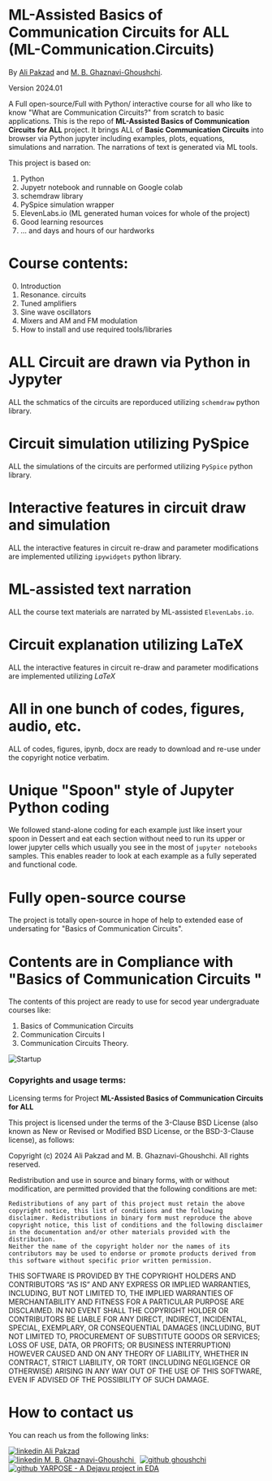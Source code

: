 # ML-Assisted Basics of Communication Circuits for ALL (ML-Communication.Circuits)
By [Ali Pakzad](https://www.linkedin.com/in/ali-pakzad-075a36227/) and [M. B. Ghaznavi-Ghoushchi](https://www.linkedin.com/in/ghaznavi-ghoushchi/).

Version 2024.01

A Full open-source/Full with Python/ interactive course for all who like to know "What are Communication Circuits?" from scratch to basic applications.
This is the repo of **ML-Assisted Basics of Communication Circuits for ALL**  project. It brings ALL of **Basic Communication Circuits** into browser via Python jupyter including examples, plots, equations, simulations and narration. The narrations of text is generated via ML tools.


This project is based on:

1. Python
2. Jupyetr notebook and runnable on Google colab
3. schemdraw library
4. PySpice simulation wrapper
5. ElevenLabs.io (ML generated human voices for whole of the project)
6. Good learning resources
7. ... and days and hours of our hardworks 



# Course contents:

0. Introduction
1. Resonance. circuits 
2. Tuned amplifiers
3. Sine wave oscillators
4. Mixers and AM and FM modulation
5. How to install and use required tools/libraries


# ALL Circuit are drawn via Python in Jypyter
ALL the schmatics of the circuits are reporduced utilizing ```schemdraw``` python library.

# Circuit simulation utilizing PySpice
ALL the simulations of the circuits are performed utilizing ```PySpice``` python library.

# Interactive features in circuit draw and simulation
ALL the interactive features in circuit re-draw and parameter modifications are implemented utilizing ```ipywidgets``` python library.

# ML-assisted text narration
ALL the course text materials are narrated by ML-assisted  ```ElevenLabs.io```.

# Circuit explanation utilizing LaTeX
ALL the interactive features in circuit re-draw and parameter modifications are implemented utilizing $LaTeX$ 

# All in one bunch of codes, figures, audio, etc.
ALL of codes, figures, ipynb, docx are ready to download and re-use under the copyright notice verbatim. 

# Unique "Spoon" style of Jupyter Python coding 
We followed stand-alone coding for each example just like insert your spoon in Dessert and eat each section without need to run its upper or lower jupyter cells which usually you see in the most of ```jupyter notebooks``` samples. This enables reader to look at each example as a fully seperated and functional code.

# Fully open-source course
The project is totally open-source in hope of help to extended ease of undersating for "Basics of Communication Circuits".

# Contents are in Compliance with "Basics of Communication Circuits "
The contents of this project are ready to use for secod year undergraduate courses like:
 1. Basics of Communication Circuits
 2. Communication Circuits I
 3. Communication Circuits Theory.



![Startup](media/ML-Communication.Circuits-s.gif)



### Copyrights and usage terms:
Licensing terms for Project **ML-Assisted Basics of Communication Circuits for ALL**

This project is licensed under the terms of the 3-Clause BSD License (also known as New or Revised or Modified BSD License, or the BSD-3-Clause license), as follows:

Copyright (c) 2024 Ali Pakzad and M. B. Ghaznavi-Ghoushchi. All rights reserved.

Redistribution and use in source and binary forms, with or without modification, are permitted provided that the following conditions are met:
```
Redistributions of any part of this project must retain the above copyright notice, this list of conditions and the following disclaimer. Redistributions in binary form must reproduce the above copyright notice, this list of conditions and the following disclaimer in the documentation and/or other materials provided with the distribution.
Neither the name of the copyright holder nor the names of its contributors may be used to endorse or promote products derived from this software without specific prior written permission.
```

THIS SOFTWARE IS PROVIDED BY THE COPYRIGHT HOLDERS AND CONTRIBUTORS “AS IS” AND ANY EXPRESS OR IMPLIED WARRANTIES, INCLUDING, BUT NOT LIMITED TO, THE IMPLIED WARRANTIES OF MERCHANTABILITY AND FITNESS FOR A PARTICULAR PURPOSE ARE DISCLAIMED. IN NO EVENT SHALL THE COPYRIGHT HOLDER OR CONTRIBUTORS BE LIABLE FOR ANY DIRECT, INDIRECT, INCIDENTAL, SPECIAL, EXEMPLARY, OR CONSEQUENTIAL DAMAGES (INCLUDING, BUT NOT LIMITED TO, PROCUREMENT OF SUBSTITUTE GOODS OR SERVICES; LOSS OF USE, DATA, OR PROFITS; OR BUSINESS INTERRUPTION) HOWEVER CAUSED AND ON ANY THEORY OF LIABILITY, WHETHER IN CONTRACT, STRICT LIABILITY, OR TORT (INCLUDING NEGLIGENCE OR OTHERWISE) ARISING IN ANY WAY OUT OF THE USE OF THIS SOFTWARE, EVEN IF ADVISED OF THE POSSIBILITY OF SUCH DAMAGE.

# How to contact us
You can reach us from the following links:


<p>
  <a href="https://www.linkedin.com/in/ali-pakzad-075a36227/" rel="nofollow noreferrer">
    <img src="media/LI.png" alt="linkedin"> Ali Pakzad
  </a>
  <br>
  <a href="https://www.linkedin.com/in/ghaznavi-ghoushchi" rel="nofollow noreferrer">
    <img src="media/LI.png" alt="linkedin"> M. B. Ghaznavi-Ghoushchi
  </a> &nbsp; 
  <a href="https://github.com/ghoushchi" rel="nofollow noreferrer">
    <img src="media/GH.png" alt="github"> ghoushchi
  </a><br><a href="https://github.com/yarpose" rel="nofollow noreferrer">
    <img src="media/GH.png" alt="github"> YARPOSE - A Dejavu project in EDA
  </a>
</p>
